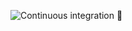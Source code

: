 ![Continuous integration 👮](https://github.com/godu/typescript-sandbox/workflows/Continuous%20integration%20%F0%9F%91%AE/badge.svg)
